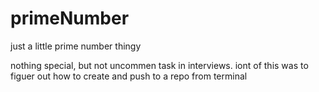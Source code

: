 # primeNumber
just a little prime number thingy

nothing special, but not uncommen task in interviews. iont of this was to figuer out how 
to create and push to a repo from terminal
